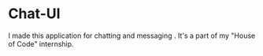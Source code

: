 # Chat-UI
I made this application for chatting and messaging . It's a part of my "House of Code" internship.
